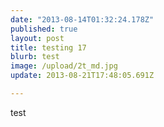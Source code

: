 ```yaml
---
date: "2013-08-14T01:32:24.178Z"
published: true
layout: post
title: testing 17
blurb: test
image: /upload/2t_md.jpg
update: 2013-08-21T17:48:05.691Z

---
```


test

